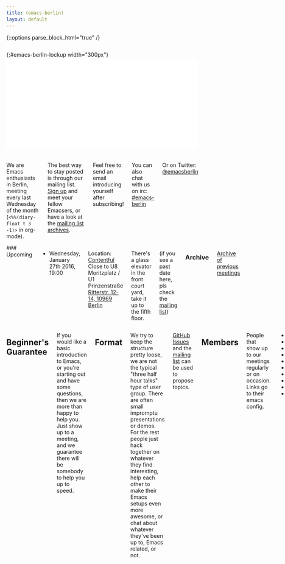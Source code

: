 ```yaml
---
title: (emacs-berlin)
layout: default
---
```

{::options parse_block_html="true" /}

<section id="above-fold"><div class="row"><div class="large-12 columns intro-info">

{:#emacs-berlin-lockup width="300px"}
![emacs-berlin logo](img/emacs-berlin.png)

</div></div></section>

<section id="below-fold"><div class="row"><div class="medium-8 columns">

We are Emacs enthusiasts in Berlin, meeting every last Wednesday of
the month (`<%%(diary-float t 3 -1)>` in org-mode).

The best way to stay posted is through our mailing list.
[Sign up][ml] and meet your fellow Emacsers, or have a look at the
[mailing list archives][mla].

Feel free to send an email introducing yourself after subscribing!

You can also chat with us on irc:
[#emacs-berlin](irc://chat.freenode.net/emacs-berlin)

Or on Twitter:
[@emacsberlin](https://twitter.com/emacsberlin) <span class='text-cursor'>&nbsp;</span>



</div>
<div class="medium-4 columns">
### Upcoming

* Wednesday, January 27th 2016, 19:00

<!-- The "Ganz Oben Office" (behind/above Betahouse, the old Travis office). -->
<!-- Here [instructions on how to get to the Ganz Oben Office](https://gist.github.com/svenfuchs/5364262) -->

Location: [Contentful](http://contentful.com)
Close to U8 Moritzplatz / U1 Prinzenstraße
[Ritterstr. 12-14, 10969 Berlin](http://www.openstreetmap.org/?mlat=52.501438558101654&mlon=13.410902917385101#map=19/52.50144/13.41090&layers=N)

There's a glass elevator in the front court yard, take it up to the fifth floor.

(if you see a past date here, pls check the [mailing list][mla])

### Archive

[Archive of previous meetings](/archive.html)

</div></div></section>

<section id="end-fold"><div class="row"><div class="large-12 columns">

## Beginner's Guarantee

If you would like a basic introduction to Emacs, or you're starting
out and have some questions, then we are more than happy to help
you. Just show up to a meeting, and we guarantee there will be
somebody to help you up to speed.

## Format

We try to keep the structure pretty loose, we are not the typical
"three half hour talks" type of user group. There are often small
impromptu presentations or demos. For the rest people just hack
together on whatever they find interesting, help each other to make
their Emacs setups even more awesome, or chat about whatever they've
been up to, Emacs related, or not.

[GitHub Issues][ghi] and the [mailing list][ml] can be used to propose
topics.

## Members

People that show up to our meetings regularly or on occasion. Links go
to their emacs config.

* [plexus](https://github.com/plexus/.emacs.d)
* [pxlpnk](https://github.com/pxlpnk/emacs.d)
* [febeling](https://github.com/febeling/emacsd)
* [Jano](https://github.com/janogonzalez/.emacs.d)
* [Stefan](http://www.skamphausen.de/cgi-bin/ska/My_Configuration_of_Emacsen)
* [Diez](https://bitbucket.org/deets/emacs-git)
* [Jack](https://github.com/jackrusher/dotemacs)
* [til](https://tils.net/init.el.txt)
* [Peter](https://github.com/ptrv/emacs.d)
* [Andreas](https://github.com/andreas-roehler/werkstatt)

</div></div></section>

[ml]: https://mailb.org/mailman/listinfo/emacs-berlin "Mailing List"
[mla]: https://mailb.org/pipermail/emacs-berlin/ "Mailing List Archive"
[ghi]: https://github.com/emacs-berlin/emacs-berlin.org/issues "emacs-berlin GitHub Issues"
